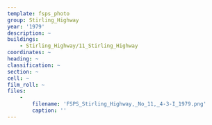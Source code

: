 ```yaml
---
template: fsps_photo
group: Stirling_Highway
year: '1979'
description: ~
buildings:
    - Stirling_Highway/11_Stirling_Highway
coordinates: ~
heading: ~
classification: ~
section: ~
cell: ~
film_roll: ~
files:
    -
        filename: 'FSPS_Stirling_Highway,_No_11,_4-3-I_1979.png'
        caption: ''
---
```

